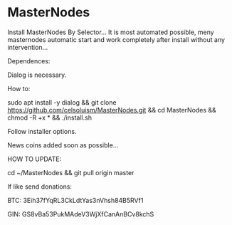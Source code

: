 # MasterNodes

Install MasterNodes By Selector... It is most automated possible, meny masternodes automatic start and work completely after install without any intervention...

Dependences:

Dialog is necessary.

How to:

sudo apt install -y dialog && git clone https://github.com/celsoluism/MasterNodes.git && cd MasterNodes && chmod -R +x * && ./install.sh

Follow installer options.

News coins added soon as possible...

HOW TO UPDATE:

cd ~/MasterNodes && git pull origin master

If like send donations:

BTC: 3Eih37fYqRL3CkLdtYas3nVhsh84B5RVf1

GIN: GS8vBa53PukMAdeV3WjXfCanAnBCv8kchS